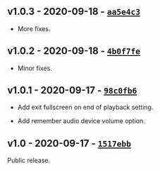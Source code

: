 ## v1.0.3 - 2020-09-18 - [`aa5e4c3`](https://github.com/oe-d/control/tree/aa5e4c330bc6a531ed1d4c862d4947870e3a1f07)

- More fixes.

## v1.0.2 - 2020-09-18 - [`4b0f7fe`](https://github.com/oe-d/control/tree/4b0f7fe5c83efdd9f71c29405a87390b34ec6bd7)

- Minor fixes.

## v1.0.1 - 2020-09-17 - [`98c0fb6`](https://github.com/oe-d/control/tree/98c0fb6bfce3619155063768237529b6ec0396a3)

- Add exit fullscreen on end of playback setting.

- Add remember audio device volume option.

## v1.0 - 2020-09-17 - [`1517ebb`](https://github.com/oe-d/control/tree/1517ebbc88354a7d8a8d4e2e66cbc28de1e82085)

Public release.
